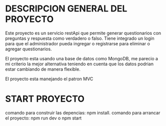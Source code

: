 # DESCRIPCION GENERAL DEL PROYECTO

Este proyecto es un servicio restApi que permite generar questionarios con preguntas y respuesta como verdadero o falso.
Tiene integrado un login para que el administrador pueda ingregar o registrarse para eliminar o agregar questionarios.

El proyecto esta usando una base de datos como MongoDB, me parecio a mi criterio la mejor alternativa teniendo en cuenta que los datos podrian estar cambiando de manera flexible.

El proyecto esta manejando el patron MVC

# START PROYECTO

comando para construir las depencias: npm install.
comando para arrancar el proyecto: npm run dev o npm start
